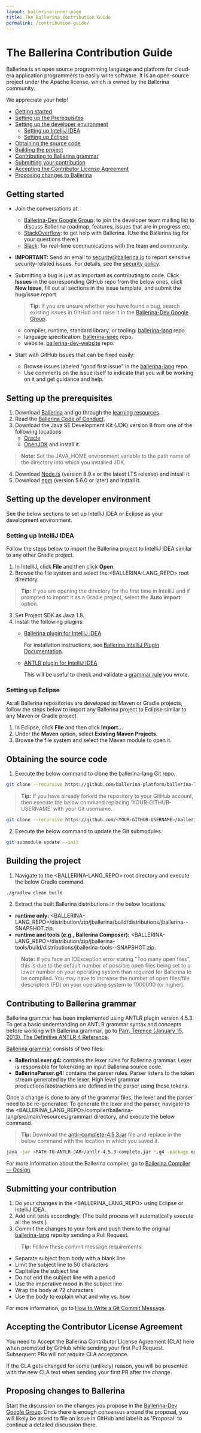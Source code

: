 ```yaml
---
layout: ballerina-inner-page
title: The Ballerina Contribution Guide
permalink: /contribution-guide/
---
```


# The Ballerina Contribution Guide

Ballerina is an open source programming language and platform for cloud-era application programmers to easily write software. It is an open-source project under the Apache license, which is owned by the Ballerina community.

We appreciate your help!

- [Getting started](#getting-started)
- [Setting up the Prerequisites](#setting-up-the-prerequisites)
- [Setting up the developer environment](#setting-up-the-developer-environment)
    - [Setting up IntelliJ IDEA](#setting-up-intellij-idea)
    - [Setting up Eclipse](#setting-up-eclipse)
- [Obtaining the source code](#obtaining-the-source-code)
- [Building the project](#building-the-project)
- [Contributing to Ballerina grammar](#contributing-to-ballerina-grammar)
- [Submitting your contribution](#submitting-your-contribution)
- [Accepting the Contributor License Agreement](#accepting-the-contributor-license-agreement)
- [Proposing changes to Ballerina](#proposing-changes-to-ballerina)

## Getting started

- Join the conversations at:

    - [Ballerina-Dev Google Group](https://groups.google.com/forum/#!forum/ballerina-dev): to join the developer team mailing list to discuss Ballerina roadmap, features, issues that are in progress etc.
    - [StackOverflow](https://stackoverflow.com/questions/tagged/ballerina): to get help with Ballerina. (Use the Ballerina tag for your questions there.) 
    - [Slack](https://app.slack.com/client/T47EAEKB5/DF818FX9Q): for real-time communications with the team and community.

- **IMPORTANT:** Send an email to security@ballerina.io to report sensitive security-related issues. For details, see the <a href="https://ballerina.io/security/">security policy</a>.

- Submitting a bug is just as important as contributing to code. Click **Issues** in the corresponding GitHub repo from the below ones, click **New Issue**, fill out all sections in the issue template, and submit the bug/issue report.

    >**Tip:** If you are unsure whether you have found a bug, search existing issues in GitHub and raise it in the [Ballerina-Dev Google Group](#https://groups.google.com/forum/#!forum/ballerina-dev).
   - compiler, runtime, standard library, or tooling: <a href="https://github.com/ballerina-platform/ballerina-lang/issues">ballerina-lang</a> repo.
   - language specification: <a href="https://github.com/ballerina-platform/ballerina-spec/issues">ballerina-spec</a> repo.
   - website: <a href="https://github.com/ballerina-platform/ballerina-dev-website/issues">ballerina-dev-website</a> repo. 

-  Start with GitHub issues that can be fixed easily:
    - Browse issues labeled "good first issue" in the <a href="https://github.com/ballerina-platform/ballerina-lang/issues">ballerina-lang</a> repo.
    - Use comments on the issue itself to indicate that you will be working on it and get guidance and help.

## Setting up the prerequisites
1. Download [Ballerina](https://ballerina.io) and go through the [learning resources](https://ballerina.io/learn).
2. Read the [Ballerina Code of Conduct](https://ballerina.io/code-of-conduct).
3. Download the Java SE Development Kit (JDK) version 8 from one of the following locations:
    - [Oracle](http://www.oracle.com/technetwork/java/javase/downloads/index.html)
    - [OpenJDK](http://openjdk.java.net/install/index.html) and install it.
>**Note:** Set the JAVA_HOME environment variable to the path name of the directory into which you installed JDK.
4. Download [Node.js](https://nodejs.org/en/download/) (version 8.9.x or the latest LTS release) and intsall it.
5. Download [npm](https://www.npmjs.com/get-npm) (version 5.6.0 or later) and install it.

## Setting up the developer environment

See the below sections to set up IntelliJ IDEA or Eclipse as your development environment.

### Setting up IntelliJ IDEA

Follow the steps below to import the Ballerina project to IntelliJ IDEA similar to any other Gradle project.

1. In IntelliJ, click **File** and then click **Open**.
2. Browse the file system and select the <BALLERINA-LANG_REPO> root directory.
>**Tip:** If you are opening the directory for the first time in IntelliJ and if prompted to import it as a Gradle project, select the **Auto import** option.
3. Set Project SDK as Java 1.8.
4. Install the following plugins:
    - [Ballerina plugin for IntelliJ IDEA](https://plugins.jetbrains.com/plugin/9520-ballerina)
    
        For installation instructions, see [Ballerina IntelliJ Plugin Documentation](https://ballerina.io/learn/tools-ides/intellij-plugin).
    - [ANTLR plugin for IntelliJ IDEA](https://plugins.jetbrains.com/plugin/7358-antlr-v4-grammar-plugin)
        
        This will be useful to check and validate a [grammar rule](#contributing-to-ballerina-grammar) you wrote.

### Setting up Eclipse

As all Ballerina repositories are developed as Maven or Gradle projects, follow the steps below to import any Ballerina project to Eclipse similar to any Maven or Gradle project.

1. In Eclipse, click **File** and then click **Import..**.
2. Under the **Maven** option, select **Existing Maven Projects**. 
3. Browse the file system and select the Maven module to open it.

## Obtaining the source code 

1. Execute the below command to clone the ballerina-lang Git repo.
```bash 
git clone --recursive https://github.com/ballerina-platform/ballerina-lang.git
```
>**Tip:** If you have already forked the repository to your GitHub account, then execute the below command replacing 'YOUR-GITHUB-USERNAME' with your Git username.
```bash 
git clone --recursive https://github.com/<YOUR-GITHUB-USERNAME>/ballerina-lang.git
```
2. Execute the below command to update the Git submodules.
```bash 
git submodule update --init
```
## Building the project

1. Navigate to the <BALLERINA-LANG_REPO> root directory and execute the below Gradle command.
```bash 
./gradlew clean build
```
2. Extract the built Ballerina distributions in the below locations.
-  **runtime only:** <BALLERINA-LANG_REPO>/distribution/zip/jballerina/build/distributions/jballerina-<version>-SNAPSHOT.zip. 
-  **runtime and tools (e.g., Ballerina Composer):** <BALLERINA-LANG_REPO>/distribution/zip/jballerina-tools/build/distributions/jballerina-tools-<version>-SNAPSHOT.zip.
>**Note:** If you face an IOException error stating "Too many open files", this is due to the default number of possible open files being set to a lower number on your operating system than required for Ballerina to be compiled. You may have to increase the number of open files/file descriptors (FD) on your operating system to 1000000 (or higher).

## Contributing to Ballerina grammar

Ballerina grammar has been implemented using ANTLR plugin version 4.5.3. To get a basic understanding on ANTLR grammar syntax and concepts before working with Ballerina grammar, go to [Parr, Terence (January 15, 2013), The Definitive ANTLR 4 Reference](https://www.oreilly.com/library/view/the-definitive-antlr/9781941222621/).

[Ballerina grammar](https://github.com/ballerina-platform/ballerina-lang/tree/master/compiler/ballerina-lang/src/main/resources/grammar) consists of two files:

- **BallerinaLexer.g4:** contains the lexer rules for Ballerina grammar. Lexer is responsible for tokenizing an input Ballerina source code.
- **BallerinaParser.g4:** contains the parser rules. Parser listens to the token stream generated by the lexer. High level grammar productions/abstractions are defined in the parser using those tokens.

Once a change is done to any of the grammar files, the lexer and the parser need to be re-generated. To generate the lexer and the parser, navigate to the <BALLERINA_LANG_REPO>/compiler/ballerina-lang/src/main/resources/grammar/ directory, and execute the below command. 

>**Tip:** Download the [antlr-complete-4.5.3.jar](https://jar-download.com/artifacts/org.antlr/antlr4/4.5.3/source-code) file and replace <PATH-TO-ANTLR-JAR> in the below command with the location in which you saved it.

```bash 
java -jar <PATH-TO-ANTLR-JAR>/antlr-4.5.3-complete.jar *.g4 -package org.wso2.ballerinalang.compiler.par
```

For more information about the Ballerina compiler, go to [Ballerina Compiler — Design](https://medium.com/@sameerajayasoma/ballerina-compiler-design-3406acc2476c?).

## Submitting your contribution

1. Do your changes in the <BALLERINA_LANG_REPO> using Eclipse or IntelliJ IDEA.
2. Add unit tests accordingly. (The build process will automatically execute all the tests.)
3. Commit the changes to your fork and push them to the original <a href="https://github.com/ballerina-platform/ballerina-lang/issues">ballerina-lang</a> repo by sending a Pull Request. 

>**Tip:** Follow these commit message requirements:

- Separate subject from body with a blank line
- Limit the subject line to 50 characters
- Capitalize the subject line
- Do not end the subject line with a period
- Use the imperative mood in the subject line
- Wrap the body at 72 characters
- Use the body to explain what and why vs. how

For more information, go to [How to Write a Git Commit Message](https://chris.beams.io/posts/git-commit/).

## Accepting the Contributor License Agreement 

You need to Accept the Ballerina Contributor License Agreement (CLA) here when prompted by GitHub while sending your first Pull Request. Subsequent PRs will not require CLA acceptance.

If the CLA gets changed for some (unlikely) reason, you will be presented with the new CLA text when sending your first PR after the change.

## Proposing changes to Ballerina

Start the discussion on the changes you propose in the [Ballerina-Dev Google Group](https://groups.google.com/forum/#!forum/ballerina-dev). Once there is enough consensus around the proposal, you will likely be asked to file an issue in GitHub and label it as 'Proposal' to continue a detailed discussion there.
